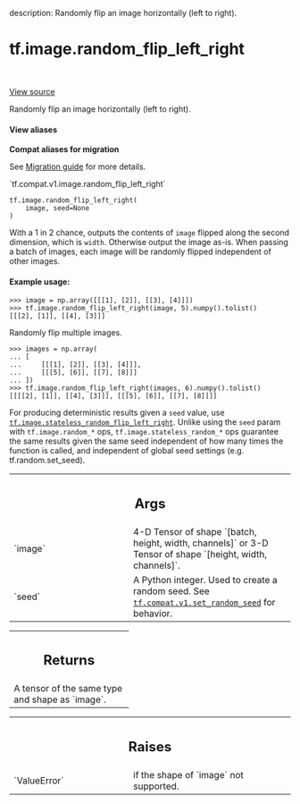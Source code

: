 description: Randomly flip an image horizontally (left to right).

<div itemscope itemtype="http://developers.google.com/ReferenceObject">
<meta itemprop="name" content="tf.image.random_flip_left_right" />
<meta itemprop="path" content="Stable" />
</div>

# tf.image.random_flip_left_right

<!-- Insert buttons and diff -->

<table class="tfo-notebook-buttons tfo-api nocontent" align="left">

</table>

<a target="_blank" class="external" href="/code/stable/tensorflow/python/ops/image_ops_impl.py">View source</a>



Randomly flip an image horizontally (left to right).


<section class="expandable">
  <h4 class="showalways">View aliases</h4>
  <p>
<b>Compat aliases for migration</b>
<p>See
<a href="https://www.tensorflow.org/guide/migrate">Migration guide</a> for
more details.</p>
<p>`tf.compat.v1.image.random_flip_left_right`</p>
</p>
</section>

<pre class="devsite-click-to-copy prettyprint lang-py tfo-signature-link">
<code>tf.image.random_flip_left_right(
    image, seed=None
)
</code></pre>



<!-- Placeholder for "Used in" -->

With a 1 in 2 chance, outputs the contents of `image` flipped along the
second dimension, which is `width`.  Otherwise output the image as-is.
When passing a batch of images, each image will be randomly flipped
independent of other images.

#### Example usage:



```
>>> image = np.array([[[1], [2]], [[3], [4]]])
>>> tf.image.random_flip_left_right(image, 5).numpy().tolist()
[[[2], [1]], [[4], [3]]]
```

Randomly flip multiple images.

```
>>> images = np.array(
... [
...     [[[1], [2]], [[3], [4]]],
...     [[[5], [6]], [[7], [8]]]
... ])
>>> tf.image.random_flip_left_right(images, 6).numpy().tolist()
[[[[2], [1]], [[4], [3]]], [[[5], [6]], [[7], [8]]]]
```

For producing deterministic results given a `seed` value, use
<a href="../../tf/image/stateless_random_flip_left_right.md"><code>tf.image.stateless_random_flip_left_right</code></a>. Unlike using the `seed` param
with `tf.image.random_*` ops, `tf.image.stateless_random_*` ops guarantee the
same results given the same seed independent of how many times the function is
called, and independent of global seed settings (e.g. tf.random.set_seed).

<!-- Tabular view -->
 <table class="responsive fixed orange">
<colgroup><col width="214px"><col></colgroup>
<tr><th colspan="2"><h2 class="add-link">Args</h2></th></tr>

<tr>
<td>
`image`<a id="image"></a>
</td>
<td>
4-D Tensor of shape `[batch, height, width, channels]` or 3-D Tensor
of shape `[height, width, channels]`.
</td>
</tr><tr>
<td>
`seed`<a id="seed"></a>
</td>
<td>
A Python integer. Used to create a random seed. See
<a href="../../tf/compat/v1/set_random_seed.md"><code>tf.compat.v1.set_random_seed</code></a> for behavior.
</td>
</tr>
</table>



<!-- Tabular view -->
 <table class="responsive fixed orange">
<colgroup><col width="214px"><col></colgroup>
<tr><th colspan="2"><h2 class="add-link">Returns</h2></th></tr>
<tr class="alt">
<td colspan="2">
A tensor of the same type and shape as `image`.
</td>
</tr>

</table>



<!-- Tabular view -->
 <table class="responsive fixed orange">
<colgroup><col width="214px"><col></colgroup>
<tr><th colspan="2"><h2 class="add-link">Raises</h2></th></tr>

<tr>
<td>
`ValueError`<a id="ValueError"></a>
</td>
<td>
if the shape of `image` not supported.
</td>
</tr>
</table>

